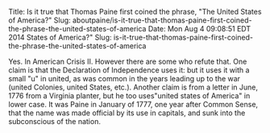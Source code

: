 Title: Is it true that Thomas Paine first coined the phrase, "The United States of America?"
Slug: aboutpaine/is-it-true-that-thomas-paine-first-coined-the-phrase-the-united-states-of-america
Date: Mon Aug  4 09:08:51 EDT 2014
   States of America?" Slug:
   is-it-true-that-thomas-paine-first-coined-the-phrase-the-united-states-of-america

   Yes. In American Crisis II.  However there are some who refute that. One
   claim is that the Declaration of Independence uses it: but it uses it with
   a small "u" in united, as was common in the years leading up to the war
   (united Colonies, united States, etc.). Another claim is from a letter in
   June, 1776 from a Virginia planter, but he too uses"united states of
   America" in lower case. It was Paine in January of 1777, one year after
   Common Sense, that the name was made official by its use in capitals, and
   sunk into the subconscious of the nation.
